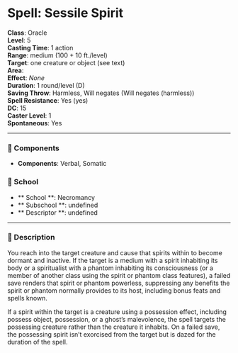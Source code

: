 
# Spell: Sessile Spirit
**Class**: Oracle  
**Level**: 5  
**Casting Time**: 1 action  
**Range**: medium (100 + 10 ft./level)  
**Target**: one creature or object (see text)  
**Area**:   
**Effect**: _None_  
**Duration**: 1 round/level (D)  
**Saving Throw**: Harmless, Will negates (Will negates (harmless))  
**Spell Resistance**: Yes (yes)  
**DC**: 15  
**Caster Level**: 1  
**Spontaneous**: Yes

---

### 🔮 Components
- **Components**: Verbal, Somatic

### 🏫 School
- ** School **: Necromancy
- ** Subschool **: undefined
- ** Descriptor **: undefined
---

### 📜 Description
You reach into the target creature and cause that spirits within to become dormant and inactive. If the target is a medium with a spirit inhabiting its body or a spiritualist with a phantom inhabiting its consciousness (or a member of another class using the spirit or phantom class features), a failed save renders that spirit or phantom powerless, suppressing any benefits the spirit or phantom normally provides to its host, including bonus feats and spells known.

If a spirit within the target is a creature using a possession effect, including possess object, possession, or a ghost’s malevolence, the spell targets the possessing creature rather than the creature it inhabits. On a failed save, the possessing spirit isn’t exorcised from the target but is dazed for the duration of the spell.
